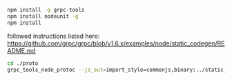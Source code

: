 ```bash
npm install -g grpc-tools
npm install nodeunit -g
npm install
```

followed instructions listed here:
https://github.com/grpc/grpc/blob/v1.6.x/examples/node/static_codegen/README.md
```bash
cd ./proto
grpc_tools_node_protoc --js_out=import_style=commonjs,binary:../static_codegen/ --grpc_out=../static_codegen/ --plugin=protoc-gen-grpc=`which grpc_tools_node_protoc_plugin` ./geometry_operators.proto
```

